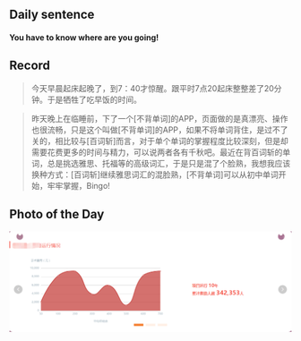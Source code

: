 ## Daily sentence
#### You have to know where are you going!

## Record
> 今天早晨起床起晚了，到7：40才惊醒。跟平时7点20起床整整差了20分钟。于是牺牲了吃早饭的时间。

> 昨天晚上在临睡前，下了一个[不背单词]的APP，页面做的是真漂亮、操作也很流畅，只是这个叫做[不背单词]的APP，如果不将单词背住，是过不了关的，相比较与[百词斩]而言，对于单个单词的掌握程度比较深刻，但是却需要花费更多的时间与精力，可以说两者各有千秋吧。最近在背百词斩的单词，总是挑选雅思、托福等的高级词汇，于是只是混了个脸熟，我想我应该换种方式：[百词斩]继续雅思词汇的混脸熟，[不背单词]可以从初中单词开始，牢牢掌握，Bingo!

##  Photo of the Day
![词云](https://github.com/liugezhou/liugezhouImage/blob/master/Diary/0619/swiper.png)
